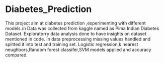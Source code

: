 # Diabetes_Prediction
This project aim at diabetes prediction ,experimenting with different models./n
Data was collected from kaggle named as Pima Indian Diabetes Dataset.
Exploratorry data analysis done to have insights on dataset mentioned in code.
In data preprocessing missing values handled and splitted it into test and training set.
Logistic regression,k nearest neughbors,Random forest classifer,SVM models applied and accuracy compared.
